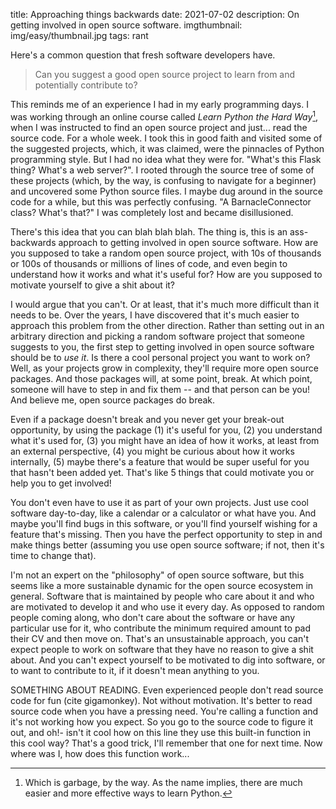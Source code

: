 title: Approaching things backwards
date: 2021-07-02
description: On getting involved in open source software.
imgthumbnail: img/easy/thumbnail.jpg
tags: rant

Here's a common question that fresh software developers have.

> Can you suggest a good open source project to learn from and potentially contribute to?

This reminds me of an experience I had in my early programming days. I was working through an online course called *Learn Python the Hard Way*[^hardway], when I was instructed to find an open source project and just... read the source code. For a whole week. I took this in good faith and visited some of the suggested projects, which, it was claimed, were the pinnacles of Python programming style. But I had no idea what they were for. "What's this Flask thing? What's a web server?". I rooted through the source tree of some of these projects (which, by the way, is confusing to navigate for a beginner) and uncovered some Python source files. I maybe dug around in the source code for a while, but this was perfectly confusing. "A BarnacleConnector class? What's that?" I was completely lost and became disillusioned.

There's this idea that you can blah blah blah. The thing is, this is an ass-backwards approach to getting involved in open source software. How are you supposed to take a random open source project, with 10s of thousands or 100s of thousands or millions of lines of code, and even begin to understand how it works and what it's useful for? How are you supposed to motivate yourself to give a shit about it?

I would argue that you can't. Or at least, that it's much more difficult than it needs to be. Over the years, I have discovered that it's much easier to approach this problem from the other direction. Rather than setting out in an arbitrary direction and picking a random software project that someone suggests to you, the first step to getting involved in open source software should be to *use it*. Is there a cool personal project you want to work on? Well, as your projects grow in complexity, they'll require more open source packages. And those packages will, at some point, break. At which point, someone will have to step in and fix them -- and that person can be you! And believe me, open source packages do break.

Even if a package doesn't break and you never get your break-out opportunity, by using the package (1) it's useful for you, (2) you understand what it's used for, (3) you might have an idea of how it works, at least from an external perspective, (4) you might be curious about how it works internally, (5) maybe there's a feature that would be super useful for you that hasn't been added yet. That's like 5 things that could motivate you or help you to get involved!

You don't even have to use it as part of your own projects. Just use cool software day-to-day, like a calendar or a calculator or what have you. And maybe you'll find bugs in this software, or you'll find yourself wishing for a feature that's missing. Then you have the perfect opportunity to step in and make things better (assuming you use open source software; if not, then it's time to change that).

I'm not an expert on the "philosophy" of open source software, but this seems like a more sustainable dynamic for the open source ecosystem in general. Software that is maintained by people who care about it and who are motivated to develop it and who use it every day. As opposed to random people coming along, who don't care about the software or have any particular use for it, who contribute the minimum required amount to pad their CV and then move on. That's an unsustainable approach, you can't expect people to work on software that they have no reason to give a shit about. And you can't expect yourself to be motivated to dig into software, or to want to contribute to it, if it doesn't mean anything to you.

SOMETHING ABOUT READING. Even experienced people don't read source code for fun (cite gigamonkey). Not without motivation. It's better to read source code when you have a pressing need. You're calling a function and it's not working how you expect. So you go to the source code to figure it out, and oh!- isn't it cool how on this line they use this built-in function in this cool way? That's a good trick, I'll remember that one for next time. Now where was I, how does this function work...

[^hardway]: Which is garbage, by the way. As the name implies, there are much easier and more effective ways to learn Python.
